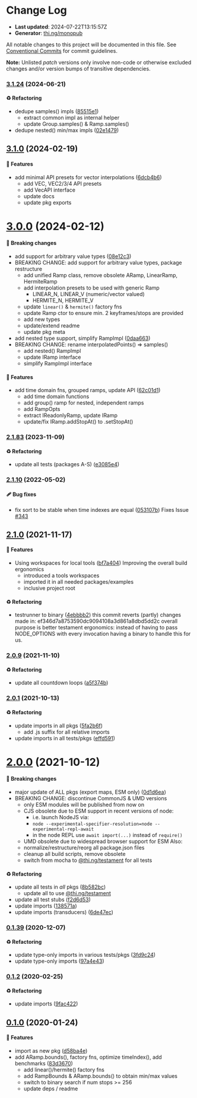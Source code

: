 # Change Log

- **Last updated**: 2024-07-22T13:15:57Z
- **Generator**: [thi.ng/monopub](https://thi.ng/monopub)

All notable changes to this project will be documented in this file.
See [Conventional Commits](https://conventionalcommits.org/) for commit guidelines.

**Note:** Unlisted _patch_ versions only involve non-code or otherwise excluded changes
and/or version bumps of transitive dependencies.

### [3.1.24](https://github.com/thi-ng/umbrella/tree/@thi.ng/ramp@3.1.24) (2024-06-21)

#### ♻️ Refactoring

- dedupe samples() impls ([85515e1](https://github.com/thi-ng/umbrella/commit/85515e1))
  - extract common impl as internal helper
  - update Group.samples() & Ramp.samples()
- dedupe nested() min/max impls ([02e1479](https://github.com/thi-ng/umbrella/commit/02e1479))

## [3.1.0](https://github.com/thi-ng/umbrella/tree/@thi.ng/ramp@3.1.0) (2024-02-19)

#### 🚀 Features

- add minimal API presets for vector interpolations ([6dcb4b6](https://github.com/thi-ng/umbrella/commit/6dcb4b6))
  - add VEC, VEC2/3/4 API presets
  - add VecAPI interface
  - update docs
  - update pkg exports

# [3.0.0](https://github.com/thi-ng/umbrella/tree/@thi.ng/ramp@3.0.0) (2024-02-12)

#### 🛑 Breaking changes

- add support for arbitrary value types ([08e12c3](https://github.com/thi-ng/umbrella/commit/08e12c3))
- BREAKING CHANGE: add support for arbitrary value types, package restructure
  - add unified Ramp class, remove obsolete ARamp, LinearRamp, HermiteRamp
  - add interpolation presets to be used with generic Ramp
    - LINEAR_N, LINEAR_V (numeric/vector valued)
    - HERMITE_N, HERMITE_V
  - update `linear()` & `hermite()` factory fns
  - update Ramp ctor to ensure min. 2 keyframes/stops are provided
  - add new types
  - update/extend readme
  - update pkg meta
- add nested type support, simplify RampImpl ([0daa663](https://github.com/thi-ng/umbrella/commit/0daa663))
- BREAKING CHANGE: rename interpolatedPoints() => samples()
  - add nested() RampImpl
  - update IRamp interface
  - simplify RampImpl interface

#### 🚀 Features

- add time domain fns, grouped ramps, update API ([62c01d1](https://github.com/thi-ng/umbrella/commit/62c01d1))
  - add time domain functions
  - add group() ramp for nested, independent ramps
  - add RampOpts
  - extract IReadonlyRamp, update IRamp
  - update/fix IRamp.addStopAt() to .setStopAt()

### [2.1.83](https://github.com/thi-ng/umbrella/tree/@thi.ng/ramp@2.1.83) (2023-11-09)

#### ♻️ Refactoring

- update all tests (packages A-S) ([e3085e4](https://github.com/thi-ng/umbrella/commit/e3085e4))

### [2.1.10](https://github.com/thi-ng/umbrella/tree/@thi.ng/ramp@2.1.10) (2022-05-02)

#### 🩹 Bug fixes

- fix sort to be stable when time indexes are equal ([053107b](https://github.com/thi-ng/umbrella/commit/053107b))
  Fixes Issue [#343](https://github.com/thi-ng/umbrella/issues/343)

## [2.1.0](https://github.com/thi-ng/umbrella/tree/@thi.ng/ramp@2.1.0) (2021-11-17)

#### 🚀 Features

- Using workspaces for local tools ([bf7a404](https://github.com/thi-ng/umbrella/commit/bf7a404))
  Improving the overall build ergonomics
  - introduced a tools workspaces
  - imported it in all needed packages/examples
  - inclusive project root

#### ♻️ Refactoring

- testrunner to binary ([4ebbbb2](https://github.com/thi-ng/umbrella/commit/4ebbbb2))
  this commit reverts (partly) changes made in:
  ef346d7a8753590dc9094108a3d861a8dbd5dd2c
  overall purpose is better testament ergonomics:
  instead of having to pass NODE_OPTIONS with every invocation
  having a binary to handle this for us.

### [2.0.9](https://github.com/thi-ng/umbrella/tree/@thi.ng/ramp@2.0.9) (2021-11-10)

#### ♻️ Refactoring

- update all countdown loops ([a5f374b](https://github.com/thi-ng/umbrella/commit/a5f374b))

### [2.0.1](https://github.com/thi-ng/umbrella/tree/@thi.ng/ramp@2.0.1) (2021-10-13)

#### ♻️ Refactoring

- update imports in all pkgs ([5fa2b6f](https://github.com/thi-ng/umbrella/commit/5fa2b6f))
  - add .js suffix for all relative imports
- update imports in all tests/pkgs ([effd591](https://github.com/thi-ng/umbrella/commit/effd591))

# [2.0.0](https://github.com/thi-ng/umbrella/tree/@thi.ng/ramp@2.0.0) (2021-10-12)

#### 🛑 Breaking changes

- major update of ALL pkgs (export maps, ESM only) ([0d1d6ea](https://github.com/thi-ng/umbrella/commit/0d1d6ea))
- BREAKING CHANGE: discontinue CommonJS & UMD versions
  - only ESM modules will be published from now on
  - CJS obsolete due to ESM support in recent versions of node:
    - i.e. launch NodeJS via:
    - `node --experimental-specifier-resolution=node --experimental-repl-await`
    - in the node REPL use `await import(...)` instead of `require()`
  - UMD obsolete due to widespread browser support for ESM
  Also:
  - normalize/restructure/reorg all package.json files
  - cleanup all build scripts, remove obsolete
  - switch from mocha to [@thi.ng/testament](https://github.com/thi-ng/umbrella/tree/main/packages/testament) for all tests

#### ♻️ Refactoring

- update all tests in _all_ pkgs ([8b582bc](https://github.com/thi-ng/umbrella/commit/8b582bc))
  - update all to use [@thi.ng/testament](https://github.com/thi-ng/umbrella/tree/main/packages/testament)
- update all test stubs ([f2d6d53](https://github.com/thi-ng/umbrella/commit/f2d6d53))
- update imports ([138571a](https://github.com/thi-ng/umbrella/commit/138571a))
- update imports (transducers) ([6de47ec](https://github.com/thi-ng/umbrella/commit/6de47ec))

### [0.1.39](https://github.com/thi-ng/umbrella/tree/@thi.ng/ramp@0.1.39) (2020-12-07)

#### ♻️ Refactoring

- update type-only imports in various tests/pkgs ([3fd9c24](https://github.com/thi-ng/umbrella/commit/3fd9c24))
- update type-only imports ([97a4e43](https://github.com/thi-ng/umbrella/commit/97a4e43))

### [0.1.2](https://github.com/thi-ng/umbrella/tree/@thi.ng/ramp@0.1.2) (2020-02-25)

#### ♻️ Refactoring

- update imports ([9fac422](https://github.com/thi-ng/umbrella/commit/9fac422))

## [0.1.0](https://github.com/thi-ng/umbrella/tree/@thi.ng/ramp@0.1.0) (2020-01-24)

#### 🚀 Features

- import as new pkg ([d58ba4e](https://github.com/thi-ng/umbrella/commit/d58ba4e))
- add ARamp.bounds(), factory fns, optimize timeIndex(), add benchmarks ([83d3670](https://github.com/thi-ng/umbrella/commit/83d3670))
  - add linear()/hermite() factory fns
  - add RampBounds & ARamp.bounds() to obtain min/max values
  - switch to binary search if num stops >= 256
  - update deps / readme
